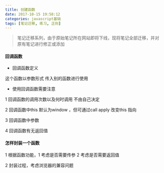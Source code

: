 ```yaml
---
title: 创建函数
date: 2017-10-15 19:58:12
categories: javascript基础
tags: [笔记迁移, 练习, 正则]
---
```


> 笔记迁移系列，由于原始笔记所在网站即将下线，现将笔记全部迁移，并对原有笔记进行修正或添加

<!-- More -->

#### 回调函数

* 回调函数定义

这个函数以参数形式 传入别的函数进行使用

* 使用回调函数需要注意

1 回调函数的调用次数以及何时调用 不由自己决定

2 回调函数中this 默认为window ，但可通过call apply 改变this 指向

3 回调函数中参数

4 回调函数有无返回值


#### 怎样封装一个函数

1 根据函数功能，1 考虑是否需要传参 2 考虑是否需要返回值

2 封装过程，考虑浏览器的兼容问题




